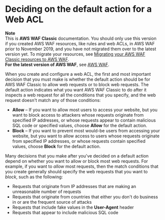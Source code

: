# Deciding on the default action for a Web ACL<a name="classic-web-acl-default-action"></a>

**Note**  
This is **AWS WAF Classic** documentation\. You should only use this version if you created AWS WAF resources, like rules and web ACLs, in AWS WAF prior to November 2019, and you have not migrated them over to the latest version yet\. To migrate your resources, see [Migrating your AWS WAF Classic resources to AWS WAF](waf-migrating-from-classic.md)\.  
**For the latest version of AWS WAF**, see [AWS WAF](waf-chapter.md)\. 

When you create and configure a web ACL, the first and most important decision that you must make is whether the default action should be for AWS WAF Classic to allow web requests or to block web requests\. The default action indicates what you want AWS WAF Classic to do after it inspects a web request for all the conditions that you specify, and the web request doesn't match any of those conditions:
+ **Allow** – If you want to allow most users to access your website, but you want to block access to attackers whose requests originate from specified IP addresses, or whose requests appear to contain malicious SQL code or specified values, choose **Allow** for the default action\.
+ **Block** – If you want to prevent most would\-be users from accessing your website, but you want to allow access to users whose requests originate from specified IP addresses, or whose requests contain specified values, choose **Block** for the default action\.

Many decisions that you make after you've decided on a default action depend on whether you want to allow or block most web requests\. For example, if you want to *allow* most requests, then the match conditions that you create generally should specify the web requests that you want to *block*, such as the following:
+ Requests that originate from IP addresses that are making an unreasonable number of requests
+ Requests that originate from countries that either you don't do business in or are the frequent source of attacks
+ Requests that include fake values in the **User\-Agent** header
+ Requests that appear to include malicious SQL code